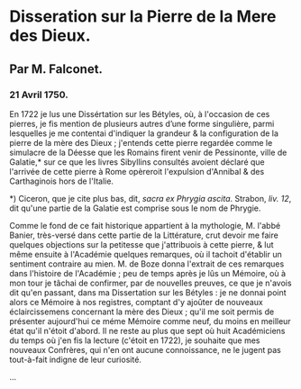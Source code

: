 # Disseration sur la Pierre de la Mere des Dieux.

## Par M. Falconet.

### 21 Avril 1750.

En 1722 je lus une Dissértation sur les Bétyles, où, à l'occasion de ces pierres, je fis mention de plusieurs autres d’une forme singulière, parmi lesquelles je me contentai d'indiquer la grandeur & la configuration de la pierre de la mère des Dieux ; j'entends cette pierre regardée comme le simulacre de la Déesse que les Romains firent venir de Pessinonte, ville de Galatie,* sur ce que les livres Sibyllins consultés avoient déclaré que l'arrivée de cette pierre à Rome opèreroit l'expulsion d'Annibal & des Carthaginois hors de l'Italie.

*) Ciceron, que je cite plus bas, dit, _sacra ex Phrygia ascita_. Strabon, _liv. 12_, dit qu'une partie de la Galatie est comprise sous le nom de Phrygie.

Comme le fond de ce fait historique appartient à la mythologie, M. l'abbé Banier, très-versé dans cette partie de la Littérature, crut devoir me faire quelques objections sur la petitesse que j'attribuois à cette pierre, & lut même ensuite à l'Académie quelques remarques, où il tachoit d'établir un sentiment contraire au mien. M. de Boze donna l'extrait de ces remarques dans l'histoire de l'Académie ; peu de temps après je lûs un Mémoire, où à mon tour je tâchai de confirmer, par de nouvelles preuves, ce que je n'avois dit qu'en passant, dans ma Dissertation sur les Bétyles : je ne donnai point alors ce Mémoire à nos registres, comptant d'y ajoûter de nouveaux éclaircissemens concernant la mère des Dieux ; qu'il me soit permis de présenter aujourd'hui ce méme Mémoire comme neuf, du moins en meilleur état qu'il n'étoit d'abord. Il ne reste au plus que sept où huit Académiciens du temps où j'en fis la lecture (c'étoit en 1722), je souhaite que mes nouveaux Confrères, qui n'en ont aucune connoissance, ne le jugent pas tout-à-fait indigne de leur curiosité.

...
